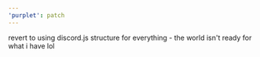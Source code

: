 ```yaml
---
'purplet': patch
---
```


revert to using discord.js structure for everything - the world isn't ready for what i have lol
